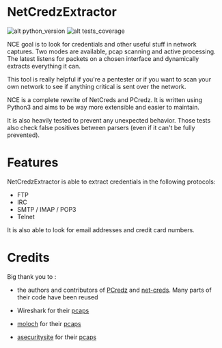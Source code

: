 # NetCredzExtractor

![alt python_version](https://img.shields.io/badge/python-3.5+-informational.svg)
![alt tests_coverage](https://img.shields.io/badge/tests%20coverage-94%25-success.svg)

NCE goal is to look for credentials and other useful stuff in network captures. Two modes are available, pcap scanning and active processing. The latest listens for packets on a chosen interface and dynamically extracts everything it can.

This tool is really helpful if you're a pentester or if you want to scan your own network to see if anything critical is sent over the network. 

NCE is a complete rewrite of NetCreds and PCredz. It is written using Python3 and aims to be way more extensible and easier to maintain. 

It is also heavily tested to prevent any unexpected behavior. Those tests also check false positives between parsers (even if it can't be fully prevented). 

# Features

NetCredzExtractor is able to extract credentials in the following protocols:
* FTP
* IRC
* SMTP / IMAP / POP3
* Telnet

It is also able to look for email addresses and credit card numbers.

# Credits

Big thank you to :

* the authors and contributors of [PCredz](https://github.com/lgandx/PCredz) and [net-creds](https://github.com/DanMcInerney/net-creds). Many parts of their code have been reused

* Wireshark for their [pcaps](https://wiki.wireshark.org/SampleCaptures)

* [moloch](https://github.com/aol/moloch) for their [pcaps](https://github.com/aol/moloch/tree/master/tests/pcap)

* [asecuritysite](https://asecuritysite.com) for their [pcaps](https://asecuritysite.com/forensics/pcap)